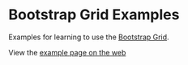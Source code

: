 # Bootstrap Grid Examples
Examples for learning to use the [Bootstrap Grid](http://getbootstrap.com/css/#grid).

View the [example page on the web](https://htc-ccis1301.github.io/bootstrap-grid-ex/)

